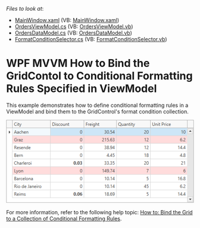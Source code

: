 <!-- default file list -->
*Files to look at*:

* [MainWindow.xaml](./CS/GridMVVMConditionalFormattingRules/MainWindow.xaml) (VB: [MainWindow.xaml](./VB/GridMVVMConditionalFormattingRules/MainWindow.xaml))
* [OrdersViewModel.cs](./CS/GridMVVMConditionalFormattingRules/OrdersViewModel.cs) (VB: [OrdersViewModel.vb](./VB/GridMVVMConditionalFormattingRules/OrdersViewModel.vb))
* [OrdersDataModel.cs](./CS/GridMVVMConditionalFormattingRules/OrdersDataModel.cs) (VB: [OrdersDataModel.vb](./VB/GridMVVMConditionalFormattingRules/OrdersDataModel.vb))
* [FormatConditionSelector.cs](./CS/GridMVVMConditionalFormattingRules/FormatConditionSelector.cs) (VB: [FormatConditionSelector.vb](./VB/GridMVVMConditionalFormattingRules/FormatConditionSelector.vb))
<!-- default file list end -->

# WPF MVVM How to Bind the GridContol to Conditional Formatting Rules Specified in ViewModel

This example demonstrates how to define conditional formatting rules in a ViewModel and bind them to the GridControl's format condition collection.

![](/Images/wpf_grid_mvvm_conditionalformatting126727.png)

For more information, refer to the following help topic: [How to: Bind the Grid to a Collection of Conditional Formatting Rules](http://docs.devexpress.com/WPF/117884/controls-and-libraries/data-grid/mvvm-enhancements/binding-to-a-collection-of-conditional-formatting-rules).
